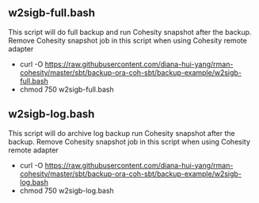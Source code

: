 ## w2sigb-full.bash
This script will do full backup and run Cohesity snapshot after the backup. Remove Cohesity snapshot job in this script when using Cohesity remote adapter

- curl -O https://raw.githubusercontent.com/diana-hui-yang/rman-cohesity/master/sbt/backup-ora-coh-sbt/backup-example/w2sigb-full.bash
- chmod 750 w2sigb-full.bash

## w2sigb-log.bash
This script will do archive log backup run Cohesity snapshot after the backup. Remove Cohesity snapshot job in this script when using Cohesity remote adapter

- curl -O https://raw.githubusercontent.com/diana-hui-yang/rman-cohesity/master/sbt/backup-ora-coh-sbt/backup-example/w2sigb-log.bash
- chmod 750 w2sigb-log.bash

